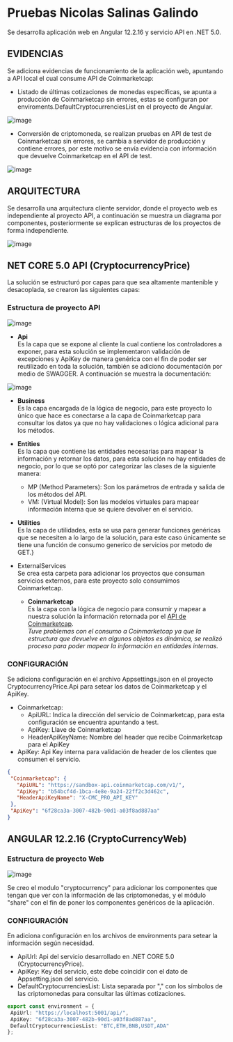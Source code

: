 # Pruebas Nicolas Salinas Galindo

Se desarrolla aplicación web en Angular 12.2.16 y
servicio API en .NET 5.0.

## EVIDENCIAS

Se adiciona evidencias de funcionamiento de la aplicación web, apuntando a API local el cual consume API de Coinmarketcap:

* Listado de últimas cotizaciones de monedas específicas, se apunta a producción de Coinmarketcap sin errores, estas se configuran por enviroments.DefaultCryptocurrenciesList en el proyecto de Angular.

![image](./Documentacion/Markdown/Evidencia1.gif)

* Conversión de criptomoneda, se realizan pruebas en API de test de Coinmarketcap sin errores, se cambia a servidor de producción y contiene errores, por este motivo se envía evidencia con información que devuelve Coinmarketcap en el API de test.

![image](./Documentacion/Markdown/Evidencia2.gif)

## ARQUITECTURA

Se desarrolla una arquitectura cliente servidor, donde el proyecto web es independiente al proyecto API, a continuación se muestra un diagrama por componentes, posteriormente se explican estructuras de los proyectos de forma independiente.

![image](./Documentacion/Markdown/DiagramaComponentes.png)

## NET CORE 5.0 API (CryptocurrencyPrice)

La solución se estructuró por capas para que sea altamente mantenible y desacoplada, se crearon las siguientes capas:

### __Estructura de proyecto API__

![image](./Documentacion/Markdown/EstructuraAPI.png)

* __Api__\
Es la capa que se expone al cliente la cual contiene los controladores a exponer, para esta solución se implementaron validación de excepciones y ApiKey de manera genérica con el fin de poder ser reutilizado en toda la solución, también se adiciono documentación por medio de SWAGGER. A continuación se muestra la documentación:

![image](./Documentacion/Markdown/DocumentacionAPI.png)

* __Business__\
Es la capa encargada de la lógica de negocio, para este proyecto lo único que hace es conectarse a la capa de Coinmarketcap  para consultar los datos ya que no hay validaciones o lógica adicional para los métodos.

* __Entities__\
Es la capa que contiene las entidades necesarias para mapear la información y retornar los datos, para esta solución no hay entidades de negocio, por lo que se optó por categorizar las clases de la siguiente manera:
  * MP (Method Parameters): Son los parámetros de entrada y salida de los métodos del API.
  * VM: (Virtual Model): Son las modelos virtuales para mapear información interna que se quiere devolver en el servicio.

* __Utilities__\
Es la capa de utilidades, esta se usa para generar funciones genéricas que se necesiten a lo largo de la solución, para este caso únicamente se tiene una función de consumo generico de servicios por metodo de GET.}

* ExternalServices\
Se crea esta carpeta para adicionar los proyectos que consuman servicios externos, para este proyecto solo consumimos Coinmarketcap.
  * __Coinmarketcap__\
   Es la capa con la lógica de negocio para consumir y mapear a nuestra solución la información retornada por el [API de Coinmarketcap](https://coinmarketcap.com/api/documentation/v1/).\
   *Tuve problemas con el consumo a Coinmarketcap ya que la estructura que devuelve en algunos objetos es dinámica, se realizó proceso para poder mapear la información en entidades internas.*

### __CONFIGURACIÓN__

Se adiciona configuración en el archivo Appsettings.json en el proyecto CryptocurrencyPrice.Api para setear los datos de Coinmarketcap y el ApiKey.

* Coinmarketcap:
  * ApiURL: Indica la dirección del servicio de Coinmarketcap, para esta configuración se encuentra apuntando a test.
  * ApiKey: Llave de Coinmarketcap
  * HeaderApiKeyName: Nombre del header que recibe Coinmarketcap para el ApiKey
* ApiKey: Api Key interna para validación de header de los clientes que consumen el servicio.

```json
{
 "Coinmarketcap": {
   "ApiURL": "https://sandbox-api.coinmarketcap.com/v1/",
   "ApiKey": "b54bcf4d-1bca-4e8e-9a24-22ff2c3d462c",
   "HeaderApiKeyName": "X-CMC_PRO_API_KEY"
 },
 "ApiKey": "6f28ca3a-3007-482b-90d1-a03f8ad887aa"
}
```

## ANGULAR 12.2.16 (CryptoCurrencyWeb)

### __Estructura de proyecto Web__

![image](./Documentacion/Markdown/EstructuraWEB.png)

Se creo el modulo "cryptocurrency" para adicionar los componentes que tengan que ver con la información de las criptomonedas, y el módulo "share" con el fin de poner los componentes genéricos de la aplicación.

### __CONFIGURACIÓN__

En adiciona configuración en los archivos de environments para setear la información según necesidad.

* ApiUrl: Api del servicio desarrollado en .NET CORE 5.0 (CryptocurrencyPrice).
* ApiKey: Key del servicio, este debe coincidir con el dato de Appsetting.json del servicio.
* DefaultCryptocurrenciesList: Lista separada por "," con los símbolos de las criptomonedas para consultar las últimas cotizaciones.

```typescript
export const environment = {
 ApiUrl: "https://localhost:5001/api/",
 ApiKey: "6f28ca3a-3007-482b-90d1-a03f8ad887aa",
 DefaultCryptocurrenciesList: "BTC,ETH,BNB,USDT,ADA"
};
```
